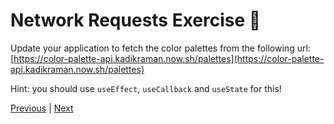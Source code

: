 # Network Requests Exercise 📝

Update your application to fetch the color palettes from the following url: [https://color-palette-api.kadikraman.now.sh/palettes](https://color-palette-api.kadikraman.now.sh/palettes)

Hint: you should use `useEffect`, `useCallback` and `useState` for this!

[Previous](./22.hooks.md) | [Next](./24.network-requests-exercise-solution.md)
